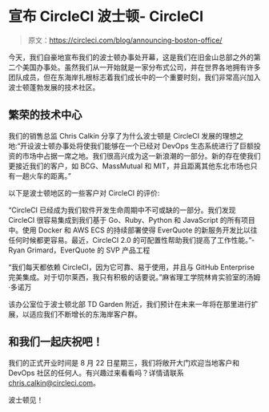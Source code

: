 # 宣布 CircleCI 波士顿- CircleCI

> 原文：<https://circleci.com/blog/announcing-boston-office/>

今天，我们自豪地宣布我们的波士顿办事处开幕，这是我们在旧金山总部之外的第二个美国办事处。虽然我们从一开始就是一家分布式公司，并在世界各地拥有许多团队成员，但在东海岸扎根标志着我们成长中的一个重要时刻，我们非常高兴加入波士顿蓬勃发展的技术社区。

## 繁荣的技术中心

我们的销售总监 Chris Calkin 分享了为什么波士顿是 CircleCI 发展的理想之地:“开设波士顿办事处将使我们能够在一个已经对 DevOps 生态系统进行了巨额投资的市场中占据一席之地。我们很高兴成为这一新浪潮的一部分。新的存在使我们更接近我们的客户，如 BCG、MassMutual 和 MIT，并且距离其他东北市场也只有一趟火车的距离。”

以下是波士顿地区的一些客户对 CircleCI 的评价:

“CircleCI 已经成为我们软件开发生命周期中不可或缺的一部分。我们发现 CircleCI 很容易集成到我们基于 Go、Ruby、Python 和 JavaScript 的所有项目中。使用 Docker 和 AWS ECS 的持续部署使得 EverQuote 的新服务开发比以往任何时候都更容易。最近，CircleCI 2.0 的可配置性帮助我们提高了工作性能。”-Ryan Grimard，EverQuote 的 SVP 产品工程

“我们每天都依赖 CircleCI，因为它可靠、易于使用，并且与 GitHub Enterprise 完美集成。对于切尔莱西，我只有积极的话要说。”麻省理工学院林肯实验室的汤姆·多诺万

该办公室位于波士顿北部 TD Garden 附近，我们预计在未来一年将在那里进行扩展，以适应我们不断增长的东海岸客户群。

## 和我们一起庆祝吧！

我们的正式开业时间是 8 月 22 日星期三，我们将敞开大门欢迎当地客户和 DevOps 社区的任何人。有兴趣过来看看吗？详情请联系 chris.calkin@circleci.com。

波士顿见！
